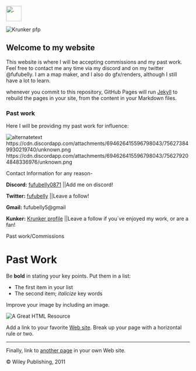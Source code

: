 <html>
<body>

<a href="https://fufubelly.github.io/commissions/"><img src="https://cdn.discordapp.com/attachments/694626415596798043/756283245104201738/Fufubellys_Krunker_Logo.JPG" alt="." style="width:42px;height:42px;"></a>


<img 
src="https://cdn.discordapp.com/attachments/694626415596798043/756283245104201738/Fufubellys_Krunker_Logo.JPG" alt="Krunker pfp">

## Welcome to my website


This website is where I will be accepting commissions and my past work. Feel free to contact me any time via my discord  and on my twitter @fufubelly.
I am a map maker, and I also do gfx/renders, although I still have a lot to learn. 


whenever you commit to this repository, GitHub Pages will run [Jekyll](https://jekyllrb.com/) to rebuild the pages in your site, from the content in your Markdown files.

### Past work
Here I will be providing my past work for influence:

<img src="https://media.discordapp.net/attachments/694626415596798043/756215378681659432/ADkmABEiABEiABEiABEiABNZMgKF6awbOx5EACZAACZAACZAACZAACWweAQqnzXtnHDEJkAAJkAAJkAAJkAAJkMCaCVA4rRk4H0c.png?width=943&height=414" alt="alternatetext">



<div class="flex-container">
  <div>https://cdn.discordapp.com/attachments/694626415596798043/756273849930219740/unknown.png</div>
 
 <div>https://cdn.discordapp.com/attachments/694626415596798043/756279204848336976/unknown.png</div>
</div>

Contact Information for any reason-

<b>Discord:</b>
<a href="https://discord.bio/p/fufubelly0871/">fufubelly0871</a>
||Add me on discord!

<b>Twitter:</b>
<a href="https://twitter.com/fufubelly/">fufubelly</a>
||Leave a follow!

<b>Gmail:</b>
fufubelly5@gmail 

<b>Kunker:</b>
<a href="https://krunker.io/social.html?p=profile&q=fufubelly">Krunker profile</a>
||Leave a follow if you´ve enjoyed my work, or are a fan!


<html>
<head>
<title>Commissions</title>
</head>
<!-- The information between the BODY and /BODY tags is displayed.-->
<body>Past work/Commissions
<h1>Past Work</h1>
<p>Be <b>bold</b> in stating your key points. Put them in a list: </p>
<ul>
<li>The first item in your list</li>
<li>The second item; <i>italicize</i> key words</li>
</ul>
<p>Improve your image by including an image. </p>
<p><img src="http://www.mygifs.com/CoverImage.gif" alt="A Great HTML Resource"></p>
<p>Add a link to your favorite <a href="https://www.dummies.com/">Web site</a>.
Break up your page with a horizontal rule or two. </p>
<hr>
<p>Finally, link to <a href="page2.html">another page</a> in your own Web site.</p>
<!-- And add a copyright notice.-->
<p>&#169; Wiley Publishing, 2011</p>
</body>
</html>
